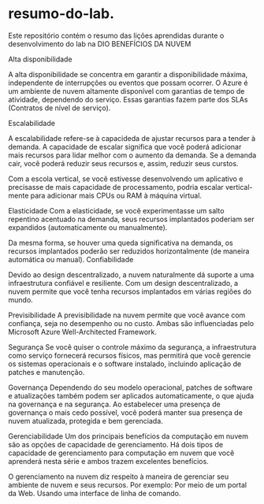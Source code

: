 # resumo-do-lab.
Este repositório contém o resumo das lições aprendidas durante o desenvolvimento do lab na DIO
 BENEFÍCIOS DA NUVEM
 
Alta disponibilidade

A alta disponibilidade se concentra em garantir a disponibilidade
máxima, independente de interrupções ou eventos que possam ocorrer.
O Azure é um ambiente de nuvem altamente disponível com garantias
de tempo de atividade, dependendo do serviço.
Essas garantias fazem parte dos SLAs (Contratos de nível de serviço).

Escalabilidade

A escalabilidade refere-se à capacideda de ajustar recursos para a tender
à demanda.
A capacidade de escalar significa que você poderá adicionar mais recursos
para lidar melhor com o aumento da demanda.
Se a demanda cair, você poderá reduzir seus recursos e, assim, reduzir
seus curstos.

Com a escola vertical, se você estivesse desenvolvendo um aplicativo
e precisasse de mais capacidade de processamento, podria escalar vertical-
mente para adicionar mais CPUs ou RAM à máquina virtual.

Elasticidade
Com a elasticidade, se você experimentasse um salto repentino 
acentuado na demanda, seus recursos implantados poderiam ser
 expandidos (automaticamente ou manualmente).

Da mesma forma, se houver uma queda significativa na demanda, 
os recursos implantados poderão ser reduzidos horizontalmente 
(de maneira automática ou manual).
Confiabilidade

Devido ao design descentralizado, a nuvem naturalmente dá suporte 
a uma infraestrutura confiável e resiliente. 
Com um design descentralizado, a nuvem permite que você tenha
 recursos implantados em várias regiões do mundo.

Previsibilidade
A previsibilidade na nuvem permite que você avance com confiança, 
seja no desempenho ou no custo. Ambas são influenciadas
pelo Microsoft Azure Well-Architected Framework. 

Segurança
Se você quiser o controle máximo da segurança, a infraestrutura 
como serviço fornecerá recursos físicos, mas permitirá que você 
gerencie os sistemas operacionais e o software instalado, 
incluindo aplicação de patches e manutenção. 

Governança
Dependendo do seu modelo operacional, patches de software e 
atualizações também podem ser aplicados automaticamente, 
o que ajuda na governança e na segurança.
Ao estabelecer uma presença de governança o mais cedo possível, 
você poderá manter sua presença de nuvem atualizada, protegida e 
bem gerenciada.

Gerenciabilidade
Um dos principais benefícios da computação em nuvem são as 
opções de capacidade de gerenciamento. Há dois tipos de 
capacidade de gerenciamento para computação em nuvem que 
você aprenderá nesta série e ambos trazem excelentes benefícios.

O gerenciamento na nuvem diz respeito à maneira de gerenciar 
seu ambiente de nuvem e seus recursos. Por exemplo:
Por meio de um portal da Web.
Usando uma interface de linha de comando.

